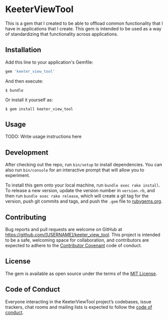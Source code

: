 # KeeterViewTool

This is a gem that I created to be able to offload common functionality that I have in applications that I create.  This gem is intended to be used as a way of standardizing that functionality across applications.

## Installation

Add this line to your application's Gemfile:

```ruby
gem 'keeter_view_tool'
```

And then execute:

    $ bundle

Or install it yourself as:

    $ gem install keeter_view_tool

## Usage

TODO: Write usage instructions here

## Development

After checking out the repo, run `bin/setup` to install dependencies. You can also run `bin/console` for an interactive prompt that will allow you to experiment.

To install this gem onto your local machine, run `bundle exec rake install`. To release a new version, update the version number in `version.rb`, and then run `bundle exec rake release`, which will create a git tag for the version, push git commits and tags, and push the `.gem` file to [rubygems.org](https://rubygems.org).

## Contributing

Bug reports and pull requests are welcome on GitHub at https://github.com/[USERNAME]/keeter_view_tool. This project is intended to be a safe, welcoming space for collaboration, and contributors are expected to adhere to the [Contributor Covenant](http://contributor-covenant.org) code of conduct.

## License

The gem is available as open source under the terms of the [MIT License](https://opensource.org/licenses/MIT).

## Code of Conduct

Everyone interacting in the KeeterViewTool project’s codebases, issue trackers, chat rooms and mailing lists is expected to follow the [code of conduct](https://github.com/[USERNAME]/keeter_view_tool/blob/master/CODE_OF_CONDUCT.md).
